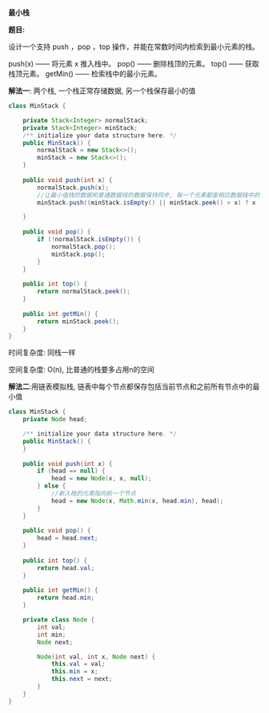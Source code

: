 **最小栈**

**题目:**

设计一个支持 push ，pop ，top 操作，并能在常数时间内检索到最小元素的栈。

push(x) —— 将元素 x 推入栈中。
pop() —— 删除栈顶的元素。
top() —— 获取栈顶元素。
getMin() —— 检索栈中的最小元素。



**解法一**: 两个栈, 一个栈正常存储数据, 另一个栈保存最小的值

```java
class MinStack {

    private Stack<Integer> normalStack;
    private Stack<Integer> minStack;
    /** initialize your data structure here. */
    public MinStack() {
        normalStack = new Stack<>();
        minStack = new Stack<>();
    }
    
    public void push(int x) {
        normalStack.push(x);
        //让最小值栈的数据和普通数据栈的数据保持同步, 每一个元素都是相应数据栈中的最小值
        minStack.push((minStack.isEmpty() || minStack.peek() > x) ? x : minStack.peek());

    }
    
    public void pop() {
        if (!normalStack.isEmpty()) {
            normalStack.pop();
            minStack.pop();
        }
    }
    
    public int top() {
        return normalStack.peek();
    }
    
    public int getMin() {
        return minStack.peek();
    }
}
```

时间复杂度: 同栈一样

空间复杂度: O(n), 比普通的栈要多占用n的空间



**解法二**:用链表模拟栈, 链表中每个节点都保存包括当前节点和之前所有节点中的最小值

```java
class MinStack {
    private Node head;

    /** initialize your data structure here. */
    public MinStack() {
    }
    
    public void push(int x) {
        if (head == null) {
            head = new Node(x, x, null);
        } else {
            //新入栈的元素指向前一个节点
            head = new Node(x, Math.min(x, head.min), head);
        }
    }
    
    public void pop() {
        head = head.next;
    }
    
    public int top() {
        return head.val;
    }
    
    public int getMin() {
        return head.min;
    }

    private class Node {
        int val;
        int min;
        Node next;

        Node(int val, int x, Node next) {
            this.val = val;
            this.min = x;
            this.next = next;
        }
    }
}
```

